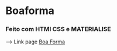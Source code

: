 # Boaforma
### Feito com HTMl CSS e MATERIALISE

--> Link page [Boa Forma](https://davidsonrb.github.io/boaforma/)